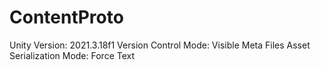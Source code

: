 # ContentProto

Unity Version:              2021.3.18f1
Version Control Mode:       Visible Meta Files
Asset Serialization Mode:   Force Text